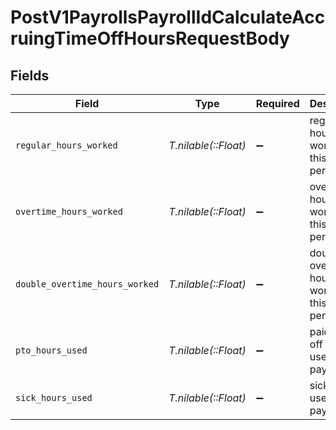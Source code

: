 # PostV1PayrollsPayrollIdCalculateAccruingTimeOffHoursRequestBody


## Fields

| Field                                           | Type                                            | Required                                        | Description                                     |
| ----------------------------------------------- | ----------------------------------------------- | ----------------------------------------------- | ----------------------------------------------- |
| `regular_hours_worked`                          | *T.nilable(::Float)*                            | :heavy_minus_sign:                              | regular hours worked in this pay period         |
| `overtime_hours_worked`                         | *T.nilable(::Float)*                            | :heavy_minus_sign:                              | overtime hours worked in this pay period        |
| `double_overtime_hours_worked`                  | *T.nilable(::Float)*                            | :heavy_minus_sign:                              | double overtime hours worked in this pay period |
| `pto_hours_used`                                | *T.nilable(::Float)*                            | :heavy_minus_sign:                              | paid time off hours used in this pay period     |
| `sick_hours_used`                               | *T.nilable(::Float)*                            | :heavy_minus_sign:                              | sick hours used in this pay period              |